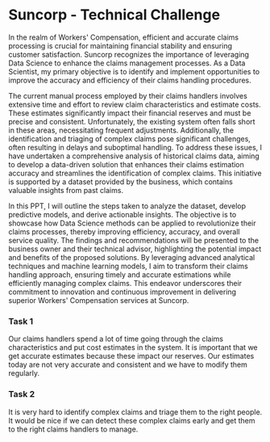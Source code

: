 # Suncorp - Technical Challenge

In the realm of Workers' Compensation, efficient and accurate claims processing is crucial for maintaining financial stability and ensuring customer satisfaction. Suncorp recognizes the importance of leveraging Data Science to enhance the claims management processes. As a Data Scientist, my primary objective is to identify and implement opportunities to improve the accuracy and efficiency of their claims handling procedures.

The current manual process employed by their claims handlers involves extensive time and effort to review claim characteristics and estimate costs. These estimates significantly impact their financial reserves and must be precise and consistent. Unfortunately, the existing system often falls short in these areas, necessitating frequent adjustments. Additionally, the identification and triaging of complex claims pose significant challenges, often resulting in delays and suboptimal handling.
To address these issues, I have undertaken a comprehensive analysis of historical claims data, aiming to develop a data-driven solution that enhances their claims estimation accuracy and streamlines the identification of complex claims. This initiative is supported by a dataset provided by the business, which contains valuable insights from past claims.

In this PPT, I will outline the steps taken to analyze the dataset, develop predictive models, and derive actionable insights. The objective is to showcase how Data Science methods can be applied to revolutionize their claims processes, thereby improving efficiency, accuracy, and overall service quality. The findings and recommendations will be presented to the business owner and their technical advisor, highlighting the potential impact and benefits of the proposed solutions.
By leveraging advanced analytical techniques and machine learning models, I aim to transform their claims handling approach, ensuring timely and accurate estimations while efficiently managing complex claims. This endeavor underscores their commitment to innovation and continuous improvement in delivering superior Workers' Compensation services at Suncorp.



### Task 1

Our claims handlers spend a lot of time going through the claims characteristics and put cost estimates in the system. It is important that we get accurate estimates because these impact our reserves. Our estimates today are not very accurate and consistent and we have to modify them regularly.

### Task 2

It is very hard to identify complex claims and triage them to the right people. It would be nice if we can detect these complex claims early and get them to the right claims handlers to manage.